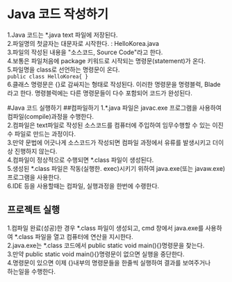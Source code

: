 # Java 코드 작성하기
1.Java 코드는  *.java text 파일에 저장된다.  
2.파일명의 첫글자는 대문자로 시작한다. : HelloKorea.java  
3.파일의 작성된 내용을 "소스코드, Source Code"라고 한다.  
4.보통은 파일처음에 package 키워드로 시작되는 명령문(statement)가 온다.  
5.파일명을 class로 선언하는 명령문이 온다.  
```public class HelloKorea{ }```  
6.클래스 명령문은 {}로 감싸지는 형태로 작성된다. 
이러한 명령문을 명령블럭, Blade라고 한다. 
명령블럭에는 다른 명령문들이 다수 포함되어 코드가 완성된다.

#Java 코드 실행하기
##컴파일하기 
1.*.java 파일은 javac.exe 프로그램을 사용하여 컴파일(compile)과정을 수행한다.  
2.컴파일은 text파일로 작성된 소스코드를 컴퓨터에 주입하여 임무수행할 수
있는 이진수 파일로 만드는 과정이다.  
3.만약 문법에 어긋나게 소스코드가 작성되면 컴파일 과정에서 유류를 발생시키고
더이상 진행하지 않는다.  
4.컴파일이 정상적으로 수행되면 *.class 파일이 생성된다.  
5.생성된 *.class 파일은 작동(실행한. exec)시키기 위하여
java.exe(또는 javaw.exe)프로그램을 사용한다.  
6.IDE 등을 사용할때는 컴파일, 실행과정을 한번에 수랭한다.
 
## 프로젝트 실행
1.컴파일 완료(성공)한 경우 *.class 파일이 생성되고, cmd 창에서 java.exe를
사용하여 *.class 파일을 열고 컴퓨터에 연산을 지시한다.  
2.java.exe는 *.class 코드에서 public static void main(){}명령문을 찾는다.  
3.만약 public static void main(){}명령문이 없으면 실행을 중단한다.  
4.명령문이 있으면 이제 {}내부의 명령문들을 한줄씩 실행하여 결과를 보여주거나   
하는일을 수행한다.